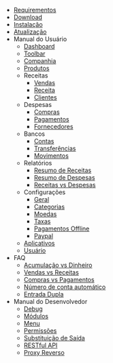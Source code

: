 * [Requirementos](requirements)
* [Download](download)
* [Instalação](installation)
* [Atualização](update)
* Manual do Usuário
	* [Dashboard](user-manual/dashboard)
	* [Toolbar](user-manual/toolbar)
	* [Companhia](user-manual/companies)
	* [Produtos](user-manual/items)
	* Receitas
		* [Vendas](user-manual/incomes/invoices)
		* [Receita](user-manual/incomes/revenues)
		* [Clientes](user-manual/incomes/customers)
	* Despesas
		* [Compras](user-manual/expenses/bills)
		* [Pagamentos](user-manual/expenses/payments)
		* [Fornecedores](user-manual/expenses/vendors)
	* Bancos
		* [Contas](user-manual/banking/accounts)
		* [Transferências](user-manual/banking/transfers)
		* [Movimentos](user-manual/banking/transactions)
	* Relatórios
		* [Resumo de Receitas](user-manual/reports/income-summary)
		* [Resumo de Despesas](user-manual/reports/expense-summary)
		* [Receitas vs Despesas](user-manual/reports/income-vs-expense)
	* Configurações
		* [Geral](user-manual/settings/general)
		* [Categorias](user-manual/settings/categories)
		* [Moedas](user-manual/settings/currencies)
		* [Taxas](user-manual/settings/taxes)
		* [Pagamentos Offline](user-manual/settings/offline-payments)
		* [Paypal](user-manual/settings/paypal-standard)
	* [Aplicativos](user-manual/apps)
	* [Usuário](user-manual/auth/users)
* FAQ
    * [Acumulação vs Dinheiro](faq/accrual-vs-cash)
    * [Vendas vs Receitas](faq/invoices-vs-revenues)
    * [Compras vs Pagamentos](faq/bills-vs-payments)
    * [Número de conta automático](faq/auto-bill-number)
    * [Entrada Dupla](faq/double-entry-accounting)
* Manual do Desenvolvedor
    * [Debug](developer-manual/debug)
    * [Módulos](developer-manual/modules)
    * [Menu](developer-manual/menu)
    * [Permissões](developer-manual/permissions)
    * [Substituição de Saída](developer-manual/overriding-output)
    * [RESTful API](developer-manual/restful-api)
    * [Proxy Reverso](developer-manual/reverse-proxy)